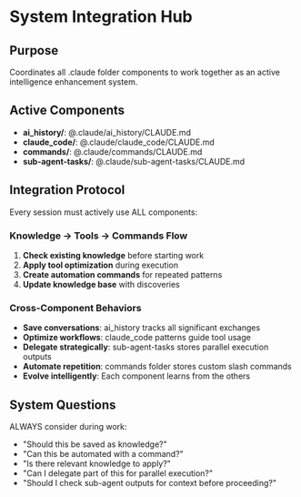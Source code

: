 # System Integration Hub

## Purpose
Coordinates all .claude folder components to work together as an active intelligence enhancement system.

## Active Components
- **ai_history/**: @.claude/ai_history/CLAUDE.md
- **claude_code/**: @.claude/claude_code/CLAUDE.md  
- **commands/**: @.claude/commands/CLAUDE.md
- **sub-agent-tasks/**: @.claude/sub-agent-tasks/CLAUDE.md

## Integration Protocol
Every session must actively use ALL components:

### Knowledge → Tools → Commands Flow
1. **Check existing knowledge** before starting work
2. **Apply tool optimization** during execution
3. **Create automation commands** for repeated patterns
4. **Update knowledge base** with discoveries

### Cross-Component Behaviors
- **Save conversations**: ai_history tracks all significant exchanges
- **Optimize workflows**: claude_code patterns guide tool usage
- **Delegate strategically**: sub-agent-tasks stores parallel execution outputs
- **Automate repetition**: commands folder stores custom slash commands
- **Evolve intelligently**: Each component learns from the others

## System Questions
ALWAYS consider during work:
- "Should this be saved as knowledge?"
- "Can this be automated with a command?"
- "Is there relevant knowledge to apply?"
- "Can I delegate part of this for parallel execution?"
- "Should I check sub-agent outputs for context before proceeding?"